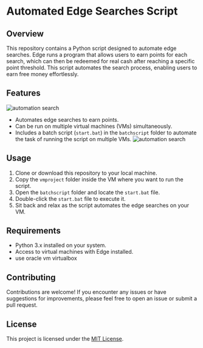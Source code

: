 # Automated Edge Searches Script

## Overview
This repository contains a Python script designed to automate edge searches. Edge runs a program that allows users to earn points for each search, which can then be redeemed for real cash after reaching a specific point threshold. This script automates the search process, enabling users to earn free money effortlessly.

## Features
![automation search](./img_for_docs/step2.gif)
- Automates edge searches to earn points.
- Can be run on multiple virtual machines (VMs) simultaneously.
- Includes a batch script (`start.bat`) in the `batchscript` folder to automate the task of running the script on multiple VMs.
![automation search](./img_for_docs/step2.gif)

## Usage
1. Clone or download this repository to your local machine.
2. Copy the `vmproject` folder inside the VM where you want to run the script.
3. Open the `batchscript` folder and locate the `start.bat` file.
4. Double-click the `start.bat` file to execute it.
5. Sit back and relax as the script automates the edge searches on your VM.

## Requirements
- Python 3.x installed on your system.
- Access to virtual machines with Edge installed.
- use oracle vm virtualbox

## Contributing
Contributions are welcome! If you encounter any issues or have suggestions for improvements, please feel free to open an issue or submit a pull request.

## License
This project is licensed under the [MIT License](LICENSE).
